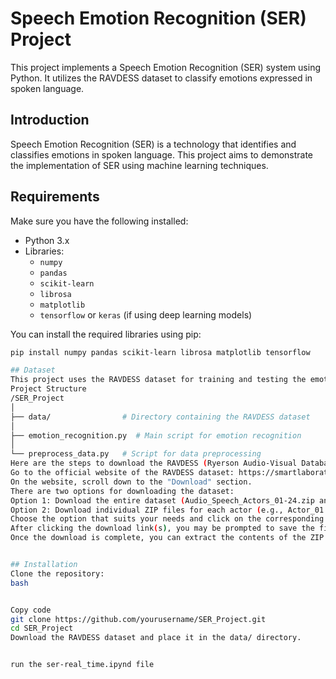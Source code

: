 # Speech Emotion Recognition (SER) Project

This project implements a Speech Emotion Recognition (SER) system using Python. It utilizes the RAVDESS dataset to classify emotions expressed in spoken language.

## Introduction

Speech Emotion Recognition (SER) is a technology that identifies and classifies emotions in spoken language. This project aims to demonstrate the implementation of SER using machine learning techniques.

## Requirements

Make sure you have the following installed:

- Python 3.x
- Libraries:
  - `numpy`
  - `pandas`
  - `scikit-learn`
  - `librosa`
  - `matplotlib`
  - `tensorflow` or `keras` (if using deep learning models)

You can install the required libraries using pip:

```bash
pip install numpy pandas scikit-learn librosa matplotlib tensorflow

## Dataset
This project uses the RAVDESS dataset for training and testing the emotion recognition model. Make sure to download the dataset and place it in the appropriate directory.
Project Structure
/SER_Project
│
├── data/                # Directory containing the RAVDESS dataset
│
├── emotion_recognition.py  # Main script for emotion recognition
│
└── preprocess_data.py   # Script for data preprocessing
Here are the steps to download the RAVDESS (Ryerson Audio-Visual Database of Emotional Speech and Song) dataset online:
Go to the official website of the RAVDESS dataset: https://smartlaboratory.org/ravdess/
On the website, scroll down to the "Download" section.
There are two options for downloading the dataset:
Option 1: Download the entire dataset (Audio_Speech_Actors_01-24.zip and Audio_Song_Actors_01-24.zip)
Option 2: Download individual ZIP files for each actor (e.g., Actor_01.zip, Actor_02.zip, etc.)
Choose the option that suits your needs and click on the corresponding download link(s).
After clicking the download link(s), you may be prompted to save the file(s) or open them directly in your web browser. Choose the "Save File" option to download the ZIP file(s) to your local machine.
Once the download is complete, you can extract the contents of the ZIP file(s) to access the audio files and other data associated with the RAVDESS dataset.


## Installation
Clone the repository:
bash


Copy code
git clone https://github.com/yourusername/SER_Project.git
cd SER_Project
Download the RAVDESS dataset and place it in the data/ directory.


run the ser-real_time.ipynd file
